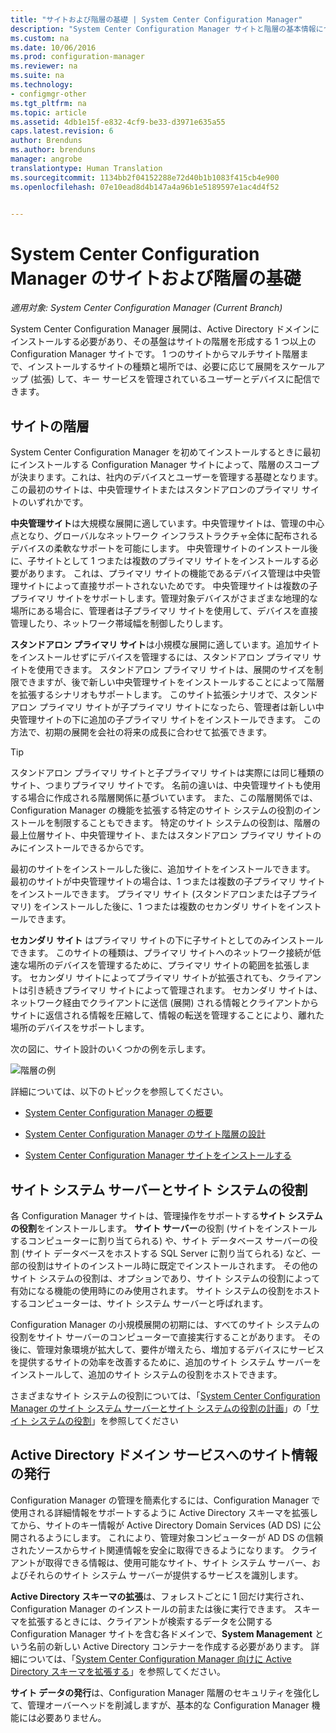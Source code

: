 ```yaml
---
title: "サイトおよび階層の基礎 | System Center Configuration Manager"
description: "System Center Configuration Manager サイトと階層の基本情報について説明します。"
ms.custom: na
ms.date: 10/06/2016
ms.prod: configuration-manager
ms.reviewer: na
ms.suite: na
ms.technology:
- configmgr-other
ms.tgt_pltfrm: na
ms.topic: article
ms.assetid: 4db1e15f-e832-4cf9-be33-d3971e635a55
caps.latest.revision: 6
author: Brenduns
ms.author: brenduns
manager: angrobe
translationtype: Human Translation
ms.sourcegitcommit: 1134bb2f04152288e72d40b1b1083f415cb4e900
ms.openlocfilehash: 07e10ead8d4b147a4a96b1e5189597e1ac4d4f52


---
```

# <a name="fundamentals-of-sites-and-hierarchies-for-system-center-configuration-manager"></a>System Center Configuration Manager のサイトおよび階層の基礎

*適用対象: System Center Configuration Manager (Current Branch)*

System Center Configuration Manager 展開は、Active Directory ドメインにインストールする必要があり、その基盤はサイトの階層を形成する 1 つ以上の Configuration Manager サイトです。 1 つのサイトからマルチサイト階層まで、インストールするサイトの種類と場所では、必要に応じて展開をスケールアップ (拡張) して、キー サービスを管理されているユーザーとデバイスに配信できます。

## <a name="hierarchies-of-sites"></a>サイトの階層
System Center Configuration Manager を初めてインストールするときに最初にインストールする Configuration Manager サイトによって、階層のスコープが決まります。これは、社内のデバイスとユーザーを管理する基礎となります。 この最初のサイトは、中央管理サイトまたはスタンドアロンのプライマリ サイトのいずれかです。  

 **中央管理サイト**は大規模な展開に適しています。中央管理サイトは、管理の中心点となり、グローバルなネットワーク インフラストラクチャ全体に配布されるデバイスの柔軟なサポートを可能にします。 中央管理サイトのインストール後に、子サイトとして 1 つまたは複数のプライマリ サイトをインストールする必要があります。  これは、プライマリ サイトの機能であるデバイス管理は中央管理サイトによって直接サポートされないためです。 中央管理サイトは複数の子プライマリ サイトをサポートします。管理対象デバイスがさまざまな地理的な場所にある場合に、管理者は子プライマリ サイトを使用して、デバイスを直接管理したり、ネットワーク帯域幅を制御したりします。  

 **スタンドアロン プライマリ サイト**は小規模な展開に適しています。追加サイトをインストールせずにデバイスを管理するには、スタンドアロン プライマリ サイトを使用できます。 スタンドアロン プライマリ サイトは、展開のサイズを制限できますが、後で新しい中央管理サイトをインストールすることによって階層を拡張するシナリオもサポートします。 このサイト拡張シナリオで、スタンドアロン プライマリ サイトが子プライマリ サイトになったら、管理者は新しい中央管理サイトの下に追加の子プライマリ サイトをインストールできます。  この方法で、初期の展開を会社の将来の成長に合わせて拡張できます。  

> [!TIP]  
>  スタンドアロン プライマリ サイトと子プライマリ サイトは実際には同じ種類のサイト、つまりプライマリ サイトです。 名前の違いは、中央管理サイトも使用する場合に作成される階層関係に基づいています。  また、この階層関係では、Configuration Manager の機能を拡張する特定のサイト システムの役割のインストールを制限することもできます。 特定のサイト システムの役割は、階層の最上位層サイト、中央管理サイト、またはスタンドアロン プライマリ サイトのみにインストールできるからです。  

 最初のサイトをインストールした後に、追加サイトをインストールできます。  最初のサイトが中央管理サイトの場合は、1 つまたは複数の子プライマリ サイトをインストールできます。  プライマリ サイト (スタンドアロンまたは子プライマリ) をインストールした後に、1 つまたは複数のセカンダリ サイトをインストールできます。  

 **セカンダリ サイト** はプライマリ サイトの下に子サイトとしてのみインストールできます。 このサイトの種類は、プライマリ サイトへのネットワーク接続が低速な場所のデバイスを管理するために、プライマリ サイトの範囲を拡張します。   セカンダリ サイトによってプライマリ サイトが拡張されても、クライアントは引き続きプライマリ サイトによって管理されます。 セカンダリ サイトは、ネットワーク経由でクライアントに送信 (展開) される情報とクライアントからサイトに返信される情報を圧縮して、情報の転送を管理することにより、離れた場所のデバイスをサポートします。  

 次の図に、サイト設計のいくつかの例を示します。  

 ![階層の例](media/Hierarchy_examples.png)  

 詳細については、以下のトピックを参照してください。  

-   [System Center Configuration Manager の概要](../../core/understand/introduction.md)  

-   [System Center Configuration Manager のサイト階層の設計](../../core/plan-design/hierarchy/design-a-hierarchy-of-sites.md)  

-   [System Center Configuration Manager サイトをインストールする](/sccm/core/servers/deploy/install/installing-sites)  

## <a name="site-system-servers-and-site-system-roles"></a>サイト システム サーバーとサイト システムの役割  
 各 Configuration Manager サイトは、管理操作をサポートする**サイト システムの役割**をインストールします。  **サイト サーバー**の役割 (サイトをインストールするコンピューターに割り当てられる) や、サイト データベース サーバーの役割 (サイト データベースをホストする SQL Server に割り当てられる) など、一部の役割はサイトのインストール時に既定でインストールされます。 その他のサイト システムの役割は、オプションであり、サイト システムの役割によって有効になる機能の使用時にのみ使用されます。  サイト システムの役割をホストするコンピューターは、サイト システム サーバーと呼ばれます。  

 Configuration Manager の小規模展開の初期には、すべてのサイト システムの役割をサイト サーバーのコンピューターで直接実行することがあります。 その後に、管理対象環境が拡大して、要件が増えたら、増加するデバイスにサービスを提供するサイトの効率を改善するために、追加のサイト システム サーバーをインストールして、追加のサイト システムの役割をホストできます。  

 さまざまなサイト システムの役割については、「[System Center Configuration Manager のサイト システム サーバーとサイト システムの役割の計画](../../core/plan-design/hierarchy/plan-for-site-system-servers-and-site-system-roles.md)」の「[サイト システムの役割](../../core/plan-design/hierarchy/plan-for-site-system-servers-and-site-system-roles.md#bkmk_planroles)」を参照してください  

## <a name="publishing-site-information-to-active-directory-domain-services"></a>Active Directory ドメイン サービスへのサイト情報の発行  
 Configuration Manager の管理を簡素化するには、Configuration Manager で使用される詳細情報をサポートするように Active Directory スキーマを拡張してから、サイトのキー情報が Active Directory Domain Services (AD DS) に公開されるようにします。 これにより、管理対象コンピューターが AD DS の信頼されたソースからサイト関連情報を安全に取得できるようになります。 クライアントが取得できる情報は、使用可能なサイト、サイト システム サーバー、およびそれらのサイト システム サーバーが提供するサービスを識別します。  

 **Active Directory スキーマの拡張**は、フォレストごとに 1 回だけ実行され、Configuration Manager のインストールの前または後に実行できます。   スキーマを拡張するときには、クライアントが検索するデータを公開する Configuration Manager サイトを含む各ドメインで、**System Management** という名前の新しい Active Directory コンテナーを作成する必要があります。 詳細については、「[System Center Configuration Manager 向けに Active Directory スキーマを拡張する](../../core/plan-design/network/extend-the-active-directory-schema.md)」を参照してください。  

 **サイト データの発行**は、Configuration Manager 階層のセキュリティを強化して、管理オーバーヘッドを削減しますが、基本的な Configuration Manager 機能には必要ありません。  



<!--HONumber=Nov16_HO1-->


